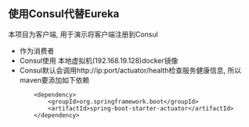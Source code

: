 ## 使用Consul代替Eureka
本项目为客户端, 用于演示将客户端注册到Consul
- 作为消费者
- Consul使用 本地虚拟机(192.168.19.128)docker镜像
- Consul默认会调用http://ip:port/actuator/health检查服务健康信息, 所以maven要添加如下依赖
    ```$xslt
        <dependency>
            <groupId>org.springframework.boot</groupId>
            <artifactId>spring-boot-starter-actuator</artifactId>
        </dependency>
    ```